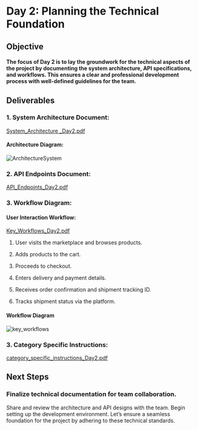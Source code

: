 
# Day 2: Planning the Technical Foundation
## Objective

#### The focus of Day 2 is to lay the groundwork for the technical aspects of the project by documenting the system architecture, API specifications, and workflows. This ensures a clear and professional development process with well-defined guidelines for the team.

## Deliverables

### 1. System Architecture Document:

[System_Architecture _Day2.pdf](https://github.com/user-attachments/files/18445799/System_Architecture._Day2.pdf)


#### Architecture Diagram:

![ArchitectureSystem](https://github.com/user-attachments/assets/0f5b0f3d-85e5-4b17-b8ae-b3f843d23b3a)

### 2. API Endpoints Document:

[API_Endpoints_Day2.pdf](https://github.com/user-attachments/files/18445823/API_Endpoints_Day2.pdf)

### 3. Workflow Diagram:

#### User Interaction Workflow:

[Key_Workflows_Day2.pdf](https://github.com/user-attachments/files/18445898/Key_Workflows_Day2.pdf)



1. User visits the marketplace and browses products.
2. Adds products to the cart.
3. Proceeds to checkout.
4. Enters delivery and payment details.

5. Receives order confirmation and shipment tracking ID.
6. Tracks shipment status via the platform.

#### Workflow Diagram

![key_workflows](https://github.com/user-attachments/assets/d48207f3-5fcc-4e22-b076-49ae08dae7af)

### 3. Category Specific Instructions:

[category_specific_instructions_Day2.pdf](https://github.com/user-attachments/files/18445902/category_specific_instructions_Day2.pdf)



## Next Steps

### Finalize technical documentation for team collaboration.

Share and review the architecture and API designs with the team.
Begin setting up the development environment.
Let’s ensure a seamless foundation for the project by adhering to these technical standards.
